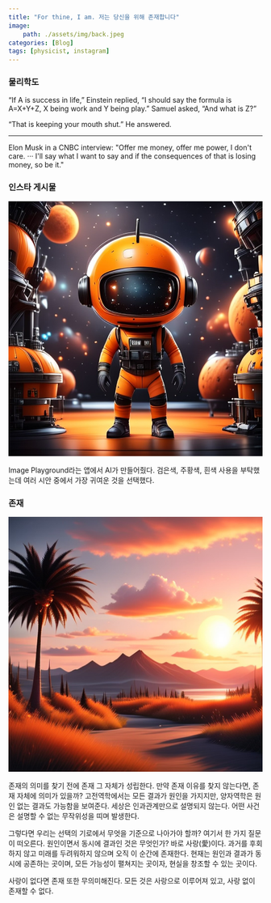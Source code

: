 ```yaml
---
title: "For thine, I am. 저는 당신을 위해 존재합니다"
image: 
    path: ./assets/img/back.jpeg
categories: [Blog]
tags: [physicist, instagram]
---
```


### 물리학도 


“If A is success in life,” Einstein replied, “I should say the formula is A=X+Y+Z, X being work and Y being play.” Samuel asked, “And what is Z?” 

“That is keeping your mouth shut.” He answered.


---

Elon Musk in a CNBC interview: "Offer me money, offer me power, I don't care. ··· I'll say what I want to say and if the consequences of that is losing money, so be it."
<br>

### 인스타 게시물 

![post](./assets/img/post.jpeg)

Image Playground라는 앱에서 AI가 만들어줬다. 검은색, 주황색, 흰색 사용을 부탁했는데 여러 시안 중에서 가장 귀여운 것을 선택했다. 
<br>


### 존재

![present](./assets/img/presence.jpeg)

존재의 의미를 찾기 전에 존재 그 자체가 성립한다. 만약 존재 이유를 찾지 않는다면, 존재 자체에 의미가 있을까?
고전역학에서는 모든 결과가 원인을 가지지만, 양자역학은 원인 없는 결과도 가능함을 보여준다. 세상은 인과관계만으로 설명되지 않는다. 어떤 사건은 설명할 수 없는 무작위성을 띠며 발생한다.

그렇다면 우리는 선택의 기로에서 무엇을 기준으로 나아가야 할까? 여기서 한 가지 질문이 떠오른다. 원인이면서 동시에 결과인 것은 무엇인가? 바로 사랑(愛)이다. 과거를 후회하지 않고 미래를 두려워하지 않으며 오직 이 순간에 존재한다.
현재는 원인과 결과가 동시에 공존하는 곳이며, 모든 가능성이 펼쳐지는 곳이자, 현실을 창조할 수 있는 곳이다. 

사랑이 없다면 존재 또한 무의미해진다. 모든 것은 사랑으로 이루어져 있고, 사랑 없이 존재할 수 없다. 








